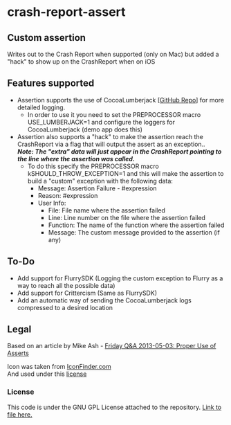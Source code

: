 crash-report-assert
===================
<h2>Custom assertion</h2>
Writes out to the Crash Report when supported (only on Mac) but added a "hack" to show up on the CrashReport when on iOS

<h2>Features supported</h2>
<ul>
	<li>Assertion supports the use of CocoaLumberjack [<a href="https://github.com/robbiehanson/CocoaLumberjack">GitHub Repo</a>] for more detailed logging.
		<ul>
			<li>In order to use it you need to set the PREPROCESSOR macro USE_LUMBERJACK=1 and configure the loggers for CocoaLumberjack (demo app does this)</li>
		</ul>
	</li>
	<li>Assertion also supports a "hack" to make the assertion reach the CrashReport via a flag that will output the assert as an exception..</br >
		<i><b> Note: The "extra" data will just appear in the CrashReport pointing to the line where the assertion was called.</b></i>
		<ul>
			<li>To do this specify the PREPROCESSOR macro kSHOULD_THROW_EXCEPTION=1 and this will make the assertion to build a "custom" exception with the following data:
				<ul>
					<li>Message: Assertion Failure - #expression</li>
					<li>Reason: #expression</li>
					<li>User Info:
						<ul>
							<li>File: File name where the assertion failed</li>
							<li>Line: Line number on the file where the assertion failed</li>
							<li>Function: The name of the function where the assertion failed</li>
							<li>Message: The custom message provided to the assertion (if any)</li>
						</ul>
					</li>
				</ul>
			</li>
		</ul>
	</li>
</ul>

<h2>To-Do</h2>
<ul>
	<li>Add support for FlurrySDK (Logging the custom exception to Flurry as a way to reach all the possible data)</li>
	<li>Add support for Crittercism (Same as FlurrySDK)</li>
	<li>Add an automatic way of sending the CocoaLumberjack logs compressed to a desired location</li>
</ul>

<h2>Legal</h2>
Based on an article by Mike Ash - <a href="http://www.mikeash.com/pyblog/friday-qa-2013-05-03-proper-use-of-asserts.html?utm_source=iOS+Dev+Weekly&amp;utm_campaign=7dba454803-iOS_Dev_Weekly_Issue_93&amp;utm_medium=email&amp;utm_term=0_7bda94b7ca-7dba454803-267010305">Friday Q&A 2013-05-03: Proper Use of Asserts</a>

Icon was taken from <a href="http://www.iconfinder.com/icondetails/66831/128/error_note_icon">IconFinder.com</a><br />
And used under this <a href="http://www.iconfinder.com/iconsets/Hand_Drawn_Web_Icon_Set#readme">license</a>

<h3>License</h3>
This code is under the GNU GPL License attached to the repository. <a href="https://github.com/esttorhe/crash-report-assert/blob/master/GPL.md">Link to file here.</a>